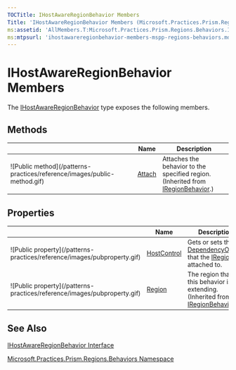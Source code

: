 ```yaml
---
TOCTitle: IHostAwareRegionBehavior Members
Title: 'IHostAwareRegionBehavior Members (Microsoft.Practices.Prism.Regions.Behaviors)'
ms:assetid: 'AllMembers.T:Microsoft.Practices.Prism.Regions.Behaviors.IHostAwareRegionBehavior'
ms:mtpsurl: 'ihostawareregionbehavior-members-mspp-regions-behaviors.md'
---
```



# IHostAwareRegionBehavior Members

The [IHostAwareRegionBehavior](/patterns-practices/reference/ihostawareregionbehavior-class-mspp-modularity) type exposes the following members.

## Methods


<table>

<thead>
<tr class="header">
<th> </th>
<th>Name</th>
<th>Description</th>
</tr>
</thead>
<tbody>
<tr class="odd">
<td>![Public method](/patterns-practices/reference/images/public-method.gif)</td>
<td><a href="/patterns-practices/reference/iregionbehavior-attach-method-mspp-regions">Attach</a></td>
<td><div class="summary">
Attaches the behavior to the specified region.
</div>
(Inherited from <a href="/patterns-practices/reference/iregionbehavior-interface-mspp-regions">IRegionBehavior</a>.)</td>
</tr>
</tbody>
</table>

## Properties


<table>

<thead>
<tr class="header">
<th> </th>
<th>Name</th>
<th>Description</th>
</tr>
</thead>
<tbody>
<tr class="odd">
<td>![Public property](/patterns-practices/reference/images/pubproperty.gif)</td>
<td><a href="/patterns-practices/reference/ihostawareregionbehavior-hostcontrol-property-mspp-regions-behaviors">HostControl</a></td>
<td><div class="summary">
Gets or sets the <a href="http://msdn.microsoft.com/en-us/library/ms589309">DependencyObject</a> that the <a href="/patterns-practices/reference/iregion-interface-mspp-regions">IRegion</a> is attached to.
</div></td>
</tr>
<tr class="even">
<td>![Public property](/patterns-practices/reference/images/pubproperty.gif)</td>
<td><a href="/patterns-practices/reference/iregionbehavior-region-property-mspp-regions">Region</a></td>
<td><div class="summary">
The region that this behavior is extending.
</div>
(Inherited from <a href="/patterns-practices/reference/iregionbehavior-interface-mspp-regions">IRegionBehavior</a>.)</td>
</tr>
</tbody>
</table>

## See Also

[IHostAwareRegionBehavior Interface](/patterns-practices/reference/ihostawareregionbehavior-interface-mspp-regions-behaviors)

[Microsoft.Practices.Prism.Regions.Behaviors Namespace](/patterns-practices/reference/mspp-regions-behaviors-namespace)


